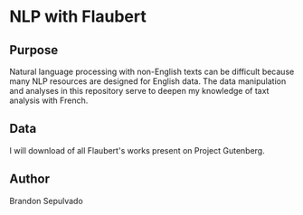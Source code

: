 # NLP with Flaubert

## Purpose
Natural language processing with non-English texts can be difficult because many NLP resources are designed for English data. The data manipulation and analyses in this repository serve to deepen my knowledge of taxt analysis with French.

## Data
I will download of all Flaubert's works present on Project Gutenberg.

## Author
Brandon Sepulvado
